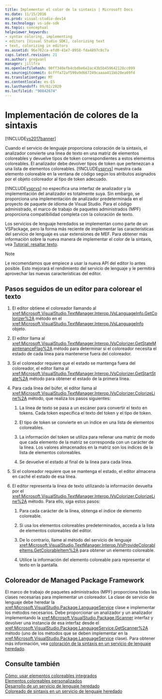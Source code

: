 ```yaml
---
title: Implementar el color de la sintaxis | Microsoft Docs
ms.date: 11/15/2016
ms.prod: visual-studio-dev14
ms.technology: vs-ide-sdk
ms.topic: conceptual
helpviewer_keywords:
- syntax coloring, implementing
- editors [Visual Studio SDK], colorizing text
- text, colorizing in editors
ms.assetid: 96e762ca-efd0-41e7-8958-fda4897c8c7a
caps.latest.revision: 21
ms.author: gregvanl
manager: jillfra
ms.openlocfilehash: 90ff340efb4cbdbe6e2ac43b5b459642120cc099
ms.sourcegitcommit: 6cfffa72af599a9d667249caaaa411bb28ea69fd
ms.translationtype: MT
ms.contentlocale: es-ES
ms.lasthandoff: 09/02/2020
ms.locfileid: "90842674"
---
```

# <a name="implementing-syntax-coloring"></a>Implementación de colores de la sintaxis
[!INCLUDE[vs2017banner](../../includes/vs2017banner.md)]

Cuando el servicio de lenguaje proporciona coloración de la sintaxis, el analizador convierte una línea de texto en una matriz de elementos coloreables y devuelve tipos de token correspondientes a estos elementos coloreables. El analizador debe devolver tipos de token que pertenezcan a una lista de elementos coloreables. [!INCLUDE[vsprvs](../../includes/vsprvs-md.md)] muestra cada elemento coloreable en la ventana de código según los atributos asignados por el objeto coloreador al tipo de token adecuado.  
  
 [!INCLUDE[vsprvs](../../includes/vsprvs-md.md)] no especifica una interfaz de analizador y la implementación del analizador es totalmente suya. Sin embargo, se proporciona una implementación de analizador predeterminada en el proyecto de paquete de idioma de Visual Studio. Para el código administrado, el marco de trabajo de paquetes administrados (MPF) proporciona compatibilidad completa con la coloración de texto.  
  
 Los servicios de lenguaje heredados se implementan como parte de un VSPackage, pero la forma más reciente de implementar las características del servicio de lenguaje es usar extensiones de MEF. Para obtener más información sobre la nueva manera de implementar el color de la sintaxis, vea [Tutorial: resaltar texto](../../extensibility/walkthrough-highlighting-text.md).  
  
> [!NOTE]
> Le recomendamos que empiece a usar la nueva API del editor lo antes posible. Esto mejorará el rendimiento del servicio de lenguaje y le permitirá aprovechar las nuevas características del editor.  
  
## <a name="steps-followed-by-an-editor-to-colorize-text"></a>Pasos seguidos de un editor para colorear el texto  
  
1. El editor obtiene el coloreador llamando al <xref:Microsoft.VisualStudio.TextManager.Interop.IVsLanguageInfo.GetColorizer%2A> método en el <xref:Microsoft.VisualStudio.TextManager.Interop.IVsLanguageInfo> objeto.  
  
2. El editor llama al <xref:Microsoft.VisualStudio.TextManager.Interop.IVsColorizer.GetStateMaintenanceFlag%2A> método para determinar si el coloreador necesita el estado de cada línea para mantenerse fuera del coloreador.  
  
3. Si el coloreador requiere que el estado se mantenga fuera del coloreador, el editor llama al <xref:Microsoft.VisualStudio.TextManager.Interop.IVsColorizer.GetStartState%2A> método para obtener el estado de la primera línea.  
  
4. Para cada línea del búfer, el editor llama al <xref:Microsoft.VisualStudio.TextManager.Interop.IVsColorizer.ColorizeLine%2A> método, que realiza los pasos siguientes:  
  
    1. La línea de texto se pasa a un escáner para convertir el texto en tokens. Cada token especifica el texto del token y el tipo de token.  
  
    2. El tipo de token se convierte en un índice en una lista de elementos coloreables.  
  
    3. La información del token se utiliza para rellenar una matriz de modo que cada elemento de la matriz se corresponda con un carácter de la línea. Los valores almacenados en la matriz son los índices de la lista de elementos coloreables.  
  
    4. Se devuelve el estado al final de la línea para cada línea.  
  
5. Si el coloreador requiere que se mantenga el estado, el editor almacena en caché el estado de esa línea.  
  
6. El editor representa la línea de texto utilizando la información devuelta por el <xref:Microsoft.VisualStudio.TextManager.Interop.IVsColorizer.ColorizeLine%2A> método. Para ello, siga estos pasos:  
  
    1. Para cada carácter de la línea, obtenga el índice de elemento coloreable.  
  
    2. Si usa los elementos coloreables predeterminados, acceda a la lista de elementos coloreables del editor.  
  
    3. De lo contrario, llame al método del servicio de lenguaje <xref:Microsoft.VisualStudio.TextManager.Interop.IVsProvideColorableItems.GetColorableItem%2A> para obtener un elemento coloreable.  
  
    4. Utilice la información del elemento coloreable para representar el texto en la pantalla.  
  
## <a name="managed-package-framework-colorizer"></a>Coloreador de Managed Package Framework  
 El marco de trabajo de paquetes administrados (MPF) proporciona todas las clases necesarias para implementar un coloreador. La clase de servicio de lenguaje debe heredar la <xref:Microsoft.VisualStudio.Package.LanguageService> clase e implementar los métodos necesarios. Debe proporcionar un analizador y un analizador implementando la <xref:Microsoft.VisualStudio.Package.IScanner> interfaz y devolver una instancia de esa interfaz desde el <xref:Microsoft.VisualStudio.Package.LanguageService.GetScanner%2A> método (uno de los métodos que se deben implementar en la <xref:Microsoft.VisualStudio.Package.LanguageService> clase). Para obtener más información, vea [coloración de la sintaxis en un servicio de lenguaje heredado](../../extensibility/internals/syntax-colorizing-in-a-legacy-language-service.md).  
  
## <a name="see-also"></a>Consulte también  
 [Cómo: usar elementos coloreables integrados](../../extensibility/internals/how-to-use-built-in-colorable-items.md)   
 [Elementos coloreables personalizados](../../extensibility/internals/custom-colorable-items.md)   
 [Desarrollo de un servicio de lenguaje heredado](../../extensibility/internals/developing-a-legacy-language-service.md)   
 [Coloreado de sintaxis en un servicio de lenguaje heredado](../../extensibility/internals/syntax-colorizing-in-a-legacy-language-service.md)
